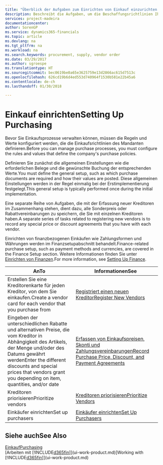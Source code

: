```yaml
---
title: "Überblick der Aufgaben zum Einrichten von Einkauf einzurichten | Microsoft Docs"
description: Beschreibt die Aufgaben, um die Beschaffungsrichtlinien Ihres Mandanten festzulegen und Ihre Einkaufsprozesse einzurichten.
services: project-madeira
documentationcenter: 
author: SorenGP
ms.service: dynamics365-financials
ms.topic: article
ms.devlang: na
ms.tgt_pltfrm: na
ms.workload: na
ms.search.keywords: procurement, supply, vendor order
ms.date: 03/29/2017
ms.author: sgroespe
ms.translationtype: HT
ms.sourcegitcommit: bec0619be0a65e3625759e13d2866ac615d7513c
ms.openlocfilehash: 626cd19b6d4ed553d740964f1530b581e22b45a6
ms.contentlocale: de-ch
ms.lasthandoff: 01/30/2018

---
```

# <a name="setting-up-purchasing"></a><span data-ttu-id="ae412-103">Einkauf einrichten</span><span class="sxs-lookup"><span data-stu-id="ae412-103">Setting Up Purchasing</span></span>
<span data-ttu-id="ae412-104">Bevor Sie Einkaufsprozesse verwalten können, müssen die Regeln und Werte konfiguriert werden, die die Einkaufsrichtlinien des Mandanten definieren.</span><span class="sxs-lookup"><span data-stu-id="ae412-104">Before you can manage purchase processes, you must configure the rules and values that define the company's purchase policies.</span></span>

<span data-ttu-id="ae412-105">Definieren Sie zunächst die allgemeinen Einstellungen wie die erforderlichen Belege und die gewünschte Buchung der entsprechenden Werte.</span><span class="sxs-lookup"><span data-stu-id="ae412-105">You must define the general setup, such as which purchase documents are required and how their values are posted.</span></span> <span data-ttu-id="ae412-106">Diese allgemeinen Einstellungen werden in der Regel einmalig bei der Erstimplementierung festgelegt.</span><span class="sxs-lookup"><span data-stu-id="ae412-106">This general setup is typically performed once during the initial implementation.</span></span>

<span data-ttu-id="ae412-107">Eine separate Reihe von Aufgaben, die mit der Erfassung neuer Kreditoren im Zusammenhang stehen, dient dazu, alle Sonderpreis oder Rabattvereinbarungen zu speichern, die Sie mit einzelnen Kreditoren haben.</span><span class="sxs-lookup"><span data-stu-id="ae412-107">A separate series of tasks related to registering new vendors is to record any special price or discount agreements that you have with each vendor.</span></span>

<span data-ttu-id="ae412-108">Einrichten von finanzbezogenen Einkäufen wie Zahlungsformen und Währungen werden im Finanzsetupabschnitt behandelt.</span><span class="sxs-lookup"><span data-stu-id="ae412-108">Finance-related purchase setup, such as payment methods and currencies, are covered in the Finance Setup section.</span></span> <span data-ttu-id="ae412-109">Weitere Informationen finden Sie unter [Einrichten von Finanzen](finance-setup-finance.md).</span><span class="sxs-lookup"><span data-stu-id="ae412-109">For more information, see [Setting Up Finance](finance-setup-finance.md).</span></span>

| <span data-ttu-id="ae412-110">An</span><span class="sxs-lookup"><span data-stu-id="ae412-110">To</span></span> | <span data-ttu-id="ae412-111">Informationen</span><span class="sxs-lookup"><span data-stu-id="ae412-111">See</span></span> |
| --- | --- |
| <span data-ttu-id="ae412-112">Erstellen Sie eine Kreditorenkarte für jeden Kreditor, von dem Sie einkaufen.</span><span class="sxs-lookup"><span data-stu-id="ae412-112">Create a vendor card for each vendor that you purchase from</span></span>|[<span data-ttu-id="ae412-113">Registriert einen neuen Kreditor</span><span class="sxs-lookup"><span data-stu-id="ae412-113">Register New Vendors</span></span>](purchasing-how-register-new-vendors.md) |
| <span data-ttu-id="ae412-114">Eingeben der unterschiedlichen Rabatte und alternativen Preise, die vom Kreditor in Abhängigkeit des Artikels, der Menge und/oder des Datums gewährt werden</span><span class="sxs-lookup"><span data-stu-id="ae412-114">Enter the different discounts and special prices that vendors grant you depending on item, quantities, and/or date</span></span> |[<span data-ttu-id="ae412-115">Erfassen von Einkaufspreisen, Skonti und Zahlungsvereinbarungen</span><span class="sxs-lookup"><span data-stu-id="ae412-115">Record Purchase Price, Discount, and Payment Agreements</span></span>](purchasing-how-record-purchase-price-discount-payment-agreements.md) |
| <span data-ttu-id="ae412-116">Kreditoren priorisieren</span><span class="sxs-lookup"><span data-stu-id="ae412-116">Prioritize vendors</span></span> |[<span data-ttu-id="ae412-117">Kreditoren priorisieren</span><span class="sxs-lookup"><span data-stu-id="ae412-117">Prioritize Vendors</span></span>](purchasing-how-prioritize-vendors.md) |
| <span data-ttu-id="ae412-118">Einkäufer einrichten</span><span class="sxs-lookup"><span data-stu-id="ae412-118">Set up purchasers</span></span> |[<span data-ttu-id="ae412-119">Einkäufer einrichten</span><span class="sxs-lookup"><span data-stu-id="ae412-119">Set Up Purchasers</span></span>](purchasing-how-setup-purchasers.md) |

## <a name="see-also"></a><span data-ttu-id="ae412-120">Siehe auch</span><span class="sxs-lookup"><span data-stu-id="ae412-120">See Also</span></span>
[<span data-ttu-id="ae412-121">Einkauf</span><span class="sxs-lookup"><span data-stu-id="ae412-121">Purchasing</span></span>](purchasing-manage-purchasing.md)  
<span data-ttu-id="ae412-122">[Arbeiten mit [!INCLUDE[d365fin](includes/d365fin_md.md)]](ui-work-product.md)</span><span class="sxs-lookup"><span data-stu-id="ae412-122">[Working with [!INCLUDE[d365fin](includes/d365fin_md.md)]](ui-work-product.md)</span></span>

